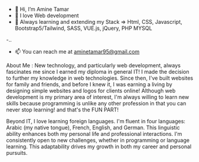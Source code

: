 - 👋 Hi, I’m Amine Tamar
- 👀 I love Web development 
- 🌱 Always learning and extending my Stack =>  Html, CSS, Javascript, Bootstrap5/Tailwind, SASS, VUE.js, jQuery, PHP MYSQL

-..
- 📫 You can reach me at aminetamar95@gmail.com

 About Me : 
New technology, and particularly web development, always fascinates me since I earned my diploma in general IT! I made the decision to further my knowledge in web technologies. Since then, I've built websites for family and friends, and before I knew it, I was earning a living by designing simple websites and logos for clients online! Although web development is my primary area of interest, I'm always willing to learn new skills because programming is unlike any other profession in that you can never stop learning! and that's the FUN 
PART!


Beyond IT, I love learning foreign languages. I'm fluent in four languages: Arabic (my native tongue), French, English, and German. This linguistic ability enhances both my personal life and professional interactions.
I'm consistently open to new challenges, whether in programming or language learning. This adaptability drives my growth in both my career and personal pursuits.


<!---
AmineTamar/AmineTamar is a ✨ special ✨ repository because its `README.md` (this file) appears on your GitHub profile.
You can click the Preview link to take a look at your changes.
--->
